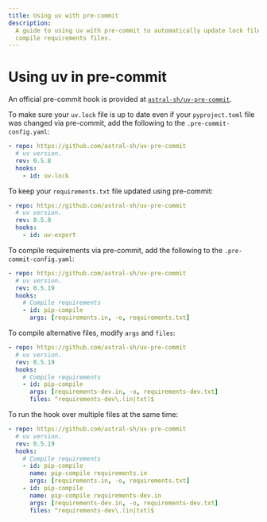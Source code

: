 ```yaml
---
title: Using uv with pre-commit
description:
  A guide to using uv with pre-commit to automatically update lock files, export requirements, and
  compile requirements files.
---
```


# Using uv in pre-commit

An official pre-commit hook is provided at
[`astral-sh/uv-pre-commit`](https://github.com/astral-sh/uv-pre-commit).

To make sure your `uv.lock` file is up to date even if your `pyproject.toml` file was changed via
pre-commit, add the following to the `.pre-commit-config.yaml`:

```yaml title=".pre-commit-config.yaml"
- repo: https://github.com/astral-sh/uv-pre-commit
  # uv version.
  rev: 0.5.8
  hooks:
    - id: uv-lock
```

To keep your `requirements.txt` file updated using pre-commit:

```yaml title=".pre-commit-config.yaml"
- repo: https://github.com/astral-sh/uv-pre-commit
  # uv version.
  rev: 0.5.8
  hooks:
    - id: uv-export
```

To compile requirements via pre-commit, add the following to the `.pre-commit-config.yaml`:

```yaml title=".pre-commit-config.yaml"
- repo: https://github.com/astral-sh/uv-pre-commit
  # uv version.
  rev: 0.5.19
  hooks:
    # Compile requirements
    - id: pip-compile
      args: [requirements.in, -o, requirements.txt]
```

To compile alternative files, modify `args` and `files`:

```yaml title=".pre-commit-config.yaml"
- repo: https://github.com/astral-sh/uv-pre-commit
  # uv version.
  rev: 0.5.19
  hooks:
    # Compile requirements
    - id: pip-compile
      args: [requirements-dev.in, -o, requirements-dev.txt]
      files: ^requirements-dev\.(in|txt)$
```

To run the hook over multiple files at the same time:

```yaml title=".pre-commit-config.yaml"
- repo: https://github.com/astral-sh/uv-pre-commit
  # uv version.
  rev: 0.5.19
  hooks:
    # Compile requirements
    - id: pip-compile
      name: pip-compile requirements.in
      args: [requirements.in, -o, requirements.txt]
    - id: pip-compile
      name: pip-compile requirements-dev.in
      args: [requirements-dev.in, -o, requirements-dev.txt]
      files: ^requirements-dev\.(in|txt)$
```
